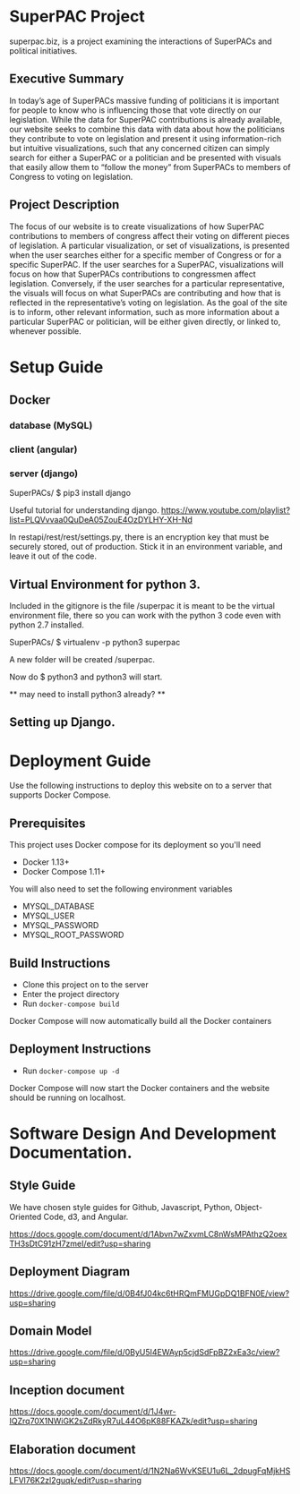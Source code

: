 # SuperPAC Project

superpac.biz, is a project examining the interactions of SuperPACs and political initiatives.

## Executive Summary

In today’s age of SuperPACs massive funding of politicians it is important for people to know who is influencing those that vote directly on our legislation. While the data for SuperPAC contributions is already available, our website seeks to combine this data with data about how the politicians they contribute to vote on legislation and present it using information-rich but intuitive visualizations, such that any concerned citizen can simply search for either a SuperPAC or a politician and be presented with visuals that easily allow them to “follow the money” from SuperPACs to members of Congress to voting on legislation.

## Project Description

The focus of our website is to create visualizations of how SuperPAC contributions to members of congress affect their voting on different pieces of legislation. A particular visualization, or set of visualizations, is presented when the user searches either for a specific member of Congress or for a specific SuperPAC. If the user searches for a SuperPAC, visualizations will focus on how that SuperPACs contributions to congressmen affect legislation. Conversely, if the user searches for a particular representative, the visuals will focus on what SuperPACs are contributing and how that is reflected in the representative’s voting on legislation. As the goal of the site is to inform, other relevant information, such as more information about a particular SuperPAC or politician, will be either given directly, or linked to, whenever possible.

# Setup Guide

## Docker

### database (MySQL)

### client (angular)

### server (django)
SuperPACs/
$ pip3 install django

Useful tutorial for understanding django.
https://www.youtube.com/playlist?list=PLQVvvaa0QuDeA05ZouE4OzDYLHY-XH-Nd

In restapi/rest/rest/settings.py, there is an encryption key that must be securely stored, out of production.
Stick it in an environment variable, and leave it out of the code.

## Virtual Environment for python 3.

Included in the gitignore is the file /superpac
it is meant to be the virtual environment file, there so you can work with the python 3 code even with python 2.7 installed.

SuperPACs/ $ virtualenv -p python3 superpac

A new folder will be created /superpac.

Now do $ python3 and python3 will start.

** may need to install python3 already? **

## Setting up Django.

# Deployment Guide

Use the following instructions to deploy this website on to a server that supports Docker Compose.

## Prerequisites
This project uses Docker compose for its deployment so you'll need
* Docker 1.13+
* Docker Compose 1.11+

You will also need to set the following environment variables
* MYSQL_DATABASE
* MYSQL_USER
* MYSQL_PASSWORD
* MYSQL_ROOT_PASSWORD

## Build Instructions
* Clone this project on to the server
* Enter the project directory
* Run `docker-compose build`

Docker Compose will now automatically build all the Docker containers

## Deployment Instructions
* Run `docker-compose up -d`

Docker Compose will now start the Docker containers and the website should be running on localhost.

# Software Design And Development Documentation.

## Style Guide

We have chosen style guides for Github, Javascript, Python, Object-Oriented Code, d3, and Angular.

https://docs.google.com/document/d/1Abvn7wZxvmLC8nWsMPAthzQ2oexTH3sDtC91zH7zmeI/edit?usp=sharing


## Deployment Diagram

https://drive.google.com/file/d/0B4fJ04kc6tHRQmFMUGpDQ1BFN0E/view?usp=sharing

## Domain Model

https://drive.google.com/file/d/0ByU5I4EWAyp5cjdSdFpBZ2xEa3c/view?usp=sharing

## Inception document

https://docs.google.com/document/d/1J4wr-IQZrq70X1NWiGK2sZdRkyR7uL44O6pK88FKAZk/edit?usp=sharing

## Elaboration document

https://docs.google.com/document/d/1N2Na6WvKSEU1u6L_2dpugFqMjkHSLFVl76K2zl2guqk/edit?usp=sharing
